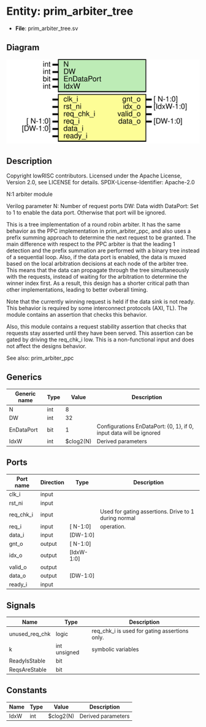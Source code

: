 # Entity: prim_arbiter_tree

- **File**: prim_arbiter_tree.sv
## Diagram

![Diagram](prim_arbiter_tree.svg "Diagram")
## Description

 Copyright lowRISC contributors.
 Licensed under the Apache License, Version 2.0, see LICENSE for details.
 SPDX-License-Identifier: Apache-2.0

 N:1 arbiter module

 Verilog parameter
   N:           Number of request ports
   DW:          Data width
   DataPort:    Set to 1 to enable the data port. Otherwise that port will be ignored.

 This is a tree implementation of a round robin arbiter. It has the same behavior as the PPC
 implementation in prim_arbiter_ppc, and also uses a prefix summing approach to determine the next
 request to be granted. The main difference with respect to the PPC arbiter is that the leading 1
 detection and the prefix summation are performed with a binary tree instead of a sequential loop.
 Also, if the data port is enabled, the data is muxed based on the local arbitration decisions  at
 each node of the arbiter tree. This means that the data can propagate through the tree
 simultaneously with the requests, instead of waiting for the arbitration to determine the winner
 index first. As a result, this design has a shorter critical path than other implementations,
 leading to better ovberall timing.

 Note that the currently winning request is held if the data sink is not ready. This behavior is
 required by some interconnect protocols (AXI, TL). The module contains an assertion that checks
 this behavior.

 Also, this module contains a request stability assertion that checks that requests stay asserted
 until they have been served. This assertion can be gated by driving the req_chk_i low. This is
 a non-functional input and does not affect the designs behavior.

 See also: prim_arbiter_ppc

## Generics

| Generic name | Type | Value     | Description                                                            |
| ------------ | ---- | --------- | ---------------------------------------------------------------------- |
| N            | int  | 8         |                                                                        |
| DW           | int  | 32        |                                                                        |
| EnDataPort   | bit  | 1         |  Configurations  EnDataPort: {0, 1}, if 0, input data will be ignored  |
| IdxW         | int  | $clog2(N) |  Derived parameters                                                    |
## Ports

| Port name | Direction | Type       | Description                                          |
| --------- | --------- | ---------- | ---------------------------------------------------- |
| clk_i     | input     |            |                                                      |
| rst_ni    | input     |            |                                                      |
| req_chk_i | input     |            | Used for gating assertions. Drive to 1 during normal |
| req_i     | input     | [ N-1:0]   |  operation.                                          |
| data_i    | input     | [DW-1:0]   |                                                      |
| gnt_o     | output    | [ N-1:0]   |                                                      |
| idx_o     | output    | [IdxW-1:0] |                                                      |
| valid_o   | output    |            |                                                      |
| data_o    | output    | [DW-1:0]   |                                                      |
| ready_i   | input     |            |                                                      |
## Signals

| Name           | Type         | Description                                     |
| -------------- | ------------ | ----------------------------------------------- |
| unused_req_chk | logic        |  req_chk_i is used for gating assertions only.  |
| k              | int unsigned |  symbolic variables                             |
| ReadyIsStable  | bit          |                                                 |
| ReqsAreStable  | bit          |                                                 |
## Constants

| Name | Type | Value     | Description          |
| ---- | ---- | --------- | -------------------- |
| IdxW | int  | $clog2(N) |  Derived parameters  |
